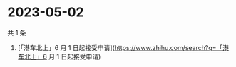 # 2023-05-02

共 1 条

<!-- BEGIN -->
<!-- 最后更新时间 Tue May 02 2023 05:06:27 GMT+0800 (China Standard Time) -->

1. [「港车北上」6 月 1
   日起接受申请](https://www.zhihu.com/search?q=「港车北上」6 月 1 日起接受申请)

<!-- END -->
